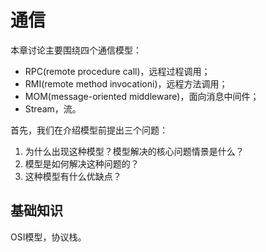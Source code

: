 # 通信
本章讨论主要围绕四个通信模型：
- RPC(remote procedure call)，远程过程调用；
- RMI(remote method invocationi)，远程方法调用；
- MOM(message-oriented middleware)，面向消息中间件；
- Stream，流。<br>

首先，我们在介绍模型前提出三个问题：
1. 为什么出现这种模型？模型解决的核心问题情景是什么？
2. 模型是如何解决这种问题的？
3. 这种模型有什么优缺点？

## 基础知识
OSI模型，协议栈。

